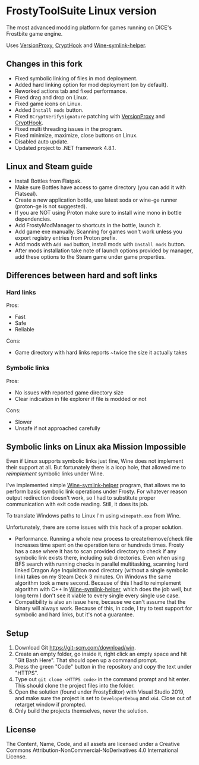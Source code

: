 # FrostyToolSuite Linux version
The most advanced modding platform for games running on DICE's Frostbite game engine.

Uses [VersionProxy](https://github.com/maniman303/frosty-version-proxy), [CryptHook](https://github.com/maniman303/CryptHook) and [Wine-symlink-helper](https://github.com/maniman303/wine-symlink-helper).

## Changes in this fork

- Fixed symbolic linking of files in mod deployment.
- Added hard linking option for mod deployment (on by default).
- Reworked actions tab and fixed performance.
- Fixed drag and drop on Linux.
- Fixed game icons on Linux.
- Added `Install mods` button.
- Fixed `BCryptVerifySignature` patching with [VersionProxy](https://github.com/maniman303/frosty-version-proxy) and [CryptHook](https://github.com/maniman303/CryptHook).
- Fixed multi threading issues in the program.
- Fixed minimize, maximize, close buttons on Linux.
- Disabled auto update.
- Updated project to .NET framework 4.8.1.

## Linux and Steam guide

- Install Bottles from Flatpak.
- Make sure Bottles have access to game directory (you can add it with Flatseal).
- Create a new application bottle, use latest soda or wine-ge runner (proton-ge is not suggested).
- If you are NOT using Proton make sure to install wine mono in bottle dependencies.
- Add FrostyModManager to shortcuts in the bottle, launch it.
- Add game exe manually. Scanning for games won't work unless you export registry entries from Proton prefix.
- Add mods with `Add mod` button, install mods with `Install mods` button.
- After mods installation take note of launch options provided by manager, add these options to the Steam game under game properties.

## Differences between hard and soft links

### Hard links
Pros:
- Fast
- Safe
- Reliable

Cons:
- Game directory with hard links reports ~twice the size it actually takes

### Symbolic links
Pros:
- No issues with reported game directory size
- Clear indication in file explorer if file is modded or not

Cons:
- Slower
- Unsafe if not approached carefully

## Symbolic links on Linux aka Mission Impossible

Even if Linux supports symbolic links just fine, Wine does not implement their support at all. But fortunately there is a loop hole, that allowed me to *reimplement* symbolic links under Wine.

I've implemented simple [Wine-symlink-helper](https://github.com/maniman303/wine-symlink-helper) program, that allows me to perform basic symbolic link operations under Frosty. For whatever reason output redirection doesn't work, so I had to substitute proper communication with exit code reading. Still, it does its job.

To translate Windows paths to Linux I'm using `winepath.exe` from Wine.

Unfortunately, there are some issues with this hack of a proper solution.
- Performance. Running a whole new process to create/remove/check file increases time spent on the operation tens or hundreds times. Frosty has a case where it has to scan provided directory to check if any symbolic link exists there, including sub directories. Even when using BFS search with running checks in parallel multitasking, scanning hard linked Dragon Age Inquisition mod directory (without a single symbolic link) takes on my Steam Deck 3 minutes. On Windows the same algorithm took a mere second. Because of this I had to reimplement algorithm with C++ in [Wine-symlink-helper](https://github.com/maniman303/wine-symlink-helper), which does the job well, but long term I don't see it viable to every single every single use case.
- Compatibility is also an issue here, because we can't assume that the binary will always work. Because of this, in code, I try to test support for symbolic and hard links, but it's not a guarantee.

## Setup

1. Download Git https://git-scm.com/download/win.
2. Create an empty folder, go inside it, right click an empty space and hit "Git Bash Here". That should open up a command prompt.
3. Press the green "Code" button in the repository and copy the text under "HTTPS".
4. Type out ``git clone <HTTPS code>`` in the command prompt and hit enter. This should clone the project files into the folder.
5. Open the solution (found under FrostyEditor) with Visual Studio 2019, and make sure the project is set to ``DeveloperDebug`` and ``x64``. Close out of retarget window if prompted.
6. Only build the projects themselves, never the solution.

## License
The Content, Name, Code, and all assets are licensed under a Creative Commons Attribution-NonCommercial-NoDerivatives 4.0 International License.
